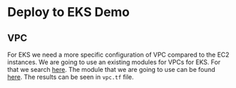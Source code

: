 # Deploy to EKS Demo

## VPC
For EKS we need a more specific configuration of VPC compared to the EC2 instances. We are going to use an existing modules for VPCs for EKS. For that we search [here](https://registry.terraform.io/browse/modules). The module that we are going to use can be found [here](https://registry.terraform.io/modules/terraform-aws-modules/vpc/aws/latest). The results can be seen in `vpc.tf` file.


